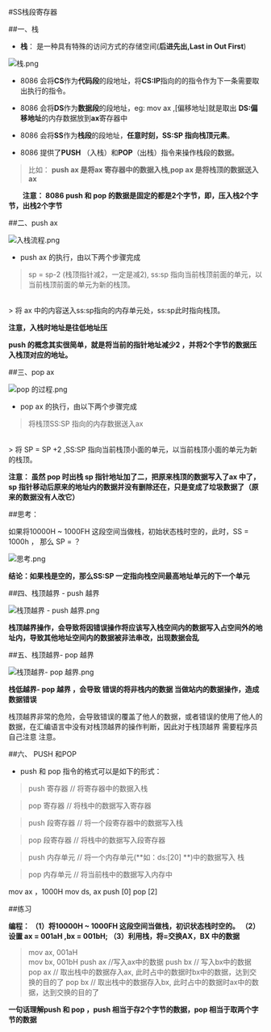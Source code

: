 #SS栈段寄存器

##一、栈

- **栈**： 是一种具有特殊的访问方式的存储空间(**后进先出,Last in Out First**)

![栈.png](http://upload-images.jianshu.io/upload_images/2018969-388a09aa732bddb3.png?imageMogr2/auto-orient/strip%7CimageView2/2/w/1240)


- 8086 会将**CS**作为**代码段**的段地址，将**CS:IP**指向的的指令作为下一条需要取出执行的指令。

- 8086 会将**DS**作为**数据段**的段地址，eg: mov ax ,[偏移地址]就是取出 **DS:偏移地址**的内存数据放到**ax**寄存器中

- 8086 会将**SS**作为**栈段**的段地址，**任意时刻，SS:SP 指向栈顶元素**。

- 8086 提供了**PUSH** （入栈）和**POP**（出栈）指令来操作栈段的数据。
> 比如：
**push ax 是将ax 寄存器中的数据入栈,pop ax 是将栈顶的数据送入 ax** 

&emsp;&emsp;**注意： 8086 push 和 pop 的数据是固定的都是2个字节，即，压入栈2个字节，出栈2个字节**


##二、push ax

![入栈流程.png](http://upload-images.jianshu.io/upload_images/2018969-6878c3d36de9f0f2.png?imageMogr2/auto-orient/strip%7CimageView2/2/w/1240)

- push ax 的执行，由以下两个步骤完成
> sp = sp-2 (栈顶指针减2，一定是减2), ss:sp 指向当前栈顶前面的单元，以当前栈顶前面的单元为新的栈顶。
<br>
> 将 ax 中的内容送入ss:sp指向的内存单元处，ss:sp此时指向栈顶。

**注意，入栈时地址是往低地址压**

**push 的概念其实很简单，就是将当前的指针地址减少2 ，并将2个字节的数据压入栈顶对应的地址。**

##三、pop ax 

![pop 的过程.png](http://upload-images.jianshu.io/upload_images/2018969-bdaff5aaa323d9f8.png?imageMogr2/auto-orient/strip%7CimageView2/2/w/1240)

- pop ax 的执行，由以下两个步骤完成
> 将栈顶SS:SP 指向的内存数据送入ax
<br>
> 将 SP = SP +2 ,SS:SP 指向当前栈顶小面的单元，以当前栈顶小面的单元为新的栈顶。

**注意： 虽然 pop 时出栈 sp 指针地址加了二，把原来栈顶的数据写入了ax 中了，sp 指针移动后原来的地址内的数据并没有删除还在，只是变成了垃圾数据了（原来的数据没有人改它）**


##思考：

如果将10000H ~ 1000FH 这段空间当做栈，初始状态栈时空的，此时，SS = 1000h ， 那么 SP = ？


![思考.png](http://upload-images.jianshu.io/upload_images/2018969-609aec39ebc8e48a.png?imageMogr2/auto-orient/strip%7CimageView2/2/w/1240)

**结论：如果栈是空的，那么SS:SP 一定指向栈空间最高地址单元的下一个单元**


##四、栈顶越界 - push 越界

![栈顶越界 - push 越界.png](http://upload-images.jianshu.io/upload_images/2018969-c61bb36860ddf9db.png?imageMogr2/auto-orient/strip%7CimageView2/2/w/1240)

**栈顶越界操作，会导致将因错误操作将应该写入栈空间内的数据写入占空间外的地址内，导致其他地址空间内的数据被非法串改，出现数据会乱**


##五、栈顶越界- pop 越界

![栈顶越界- pop 越界.png](http://upload-images.jianshu.io/upload_images/2018969-eb15dd4b00c7a253.png?imageMogr2/auto-orient/strip%7CimageView2/2/w/1240)

**栈低越界- pop 越界 ，会导致 错误的将非栈内的数据 当做站内的数据操作，造成数据错误**


栈顶越界非常的危险，会导致错误的覆盖了他人的数据，或者错误的使用了他人的数据，在汇编语言中没有对栈顶越界的操作判断，因此对于栈顶越界 需要程序员自己注意 注意。



##六、 PUSH 和POP

- push 和 pop 指令的格式可以是如下的形式：

> push 寄存器  // 将寄存器中的数据入栈

> pop 寄存器  // 将栈中的数据写入寄存器

> push 段寄存器  // 将一个段寄存器中的数据写入栈

> pop 段寄存器   // 将栈中的数据写入段寄存器

> push 内存单元 // 将一个内存单元(**如：ds:[20] **)中的数据写入 栈

> pop 内存单元 // 将当前栈中的数据写入内存中


mov ax ，1000H
mov ds, ax
push [0]
pop [2]



##练习

**编程：
（1）将10000H ~ 1000FH 这段空间当做栈，初识状态栈时空的。
（2）设置 ax = 001aH ,bx = 001bH;
（3）利用栈，将=交换AX，BX 中的数据**


> mov ax, 001aH   
   mov bx, 001bH
   push ax     //写入ax中的数据
   push bx    // 写入bx中的数据
   pop ax      // 取出栈中的数据存入ax, 此时占中的数据时bx中的数据，达到交换的目的了
   pop bx     // 取出栈中的数据存入bx, 此时占中的数据时ax中的数据，达到交换的目的了

**一句话理解push 和 pop ，push 相当于存2个字节的数据，pop 相当于取两个字节的数据**




























